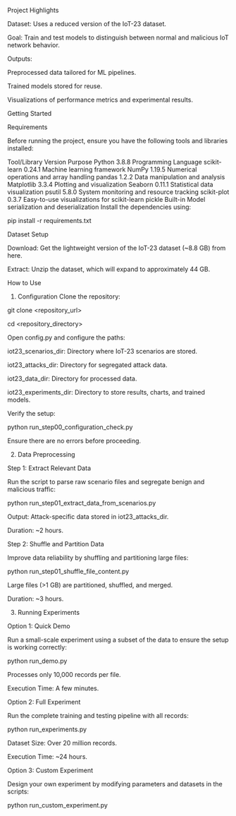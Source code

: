 Project Highlights




Dataset: Uses a reduced version of the IoT-23 dataset.




Goal: Train and test models to distinguish between normal and malicious IoT network behavior.




Outputs:


Preprocessed data tailored for ML pipelines.


Trained models stored for reuse.


Visualizations of performance metrics and experimental results.


Getting Started



Requirements




Before running the project, ensure you have the following tools and libraries installed:

Tool/Library	Version	Purpose
Python	3.8.8	Programming Language
scikit-learn	0.24.1	Machine learning framework
NumPy	1.19.5	Numerical operations and array handling
pandas	1.2.2	Data manipulation and analysis
Matplotlib	3.3.4	Plotting and visualization
Seaborn	0.11.1	Statistical data visualization
psutil	5.8.0	System monitoring and resource tracking
scikit-plot	0.3.7	Easy-to-use visualizations for scikit-learn
pickle	Built-in	Model serialization and deserialization
Install the dependencies using:

pip install -r requirements.txt  


Dataset Setup


Download: Get the lightweight version of the IoT-23 dataset (~8.8 GB) from here.


Extract: Unzip the dataset, which will expand to approximately 44 GB.


How to Use


1. Configuration
Clone the repository:

git clone <repository_url>  


cd <repository_directory>  


Open config.py and configure the paths:


iot23_scenarios_dir: Directory where IoT-23 scenarios are stored.

iot23_attacks_dir: Directory for segregated attack data.

iot23_data_dir: Directory for processed data.

iot23_experiments_dir: Directory to store results, charts, and trained models.


Verify the setup:


python run_step00_configuration_check.py  



Ensure there are no errors before proceeding.

2. Data Preprocessing


Step 1: Extract Relevant Data


Run the script to parse raw scenario files and segregate benign and malicious traffic:




python run_step01_extract_data_from_scenarios.py  



Output: Attack-specific data stored in iot23_attacks_dir.



Duration: ~2 hours.


Step 2: Shuffle and Partition Data


Improve data reliability by shuffling and partitioning large files:




python run_step01_shuffle_file_content.py  



Large files (>1 GB) are partitioned, shuffled, and merged.


Duration: ~3 hours.



3. Running Experiments


Option 1: Quick Demo


Run a small-scale experiment using a subset of the data to ensure the setup is working correctly:



python run_demo.py  

Processes only 10,000 records per file.

Execution Time: A few minutes.

Option 2: Full Experiment

Run the complete training and testing pipeline with all records:



python run_experiments.py  

Dataset Size: Over 20 million records.

Execution Time: ~24 hours.



Option 3: Custom Experiment



Design your own experiment by modifying parameters and datasets in the scripts:


python run_custom_experiment.py  
